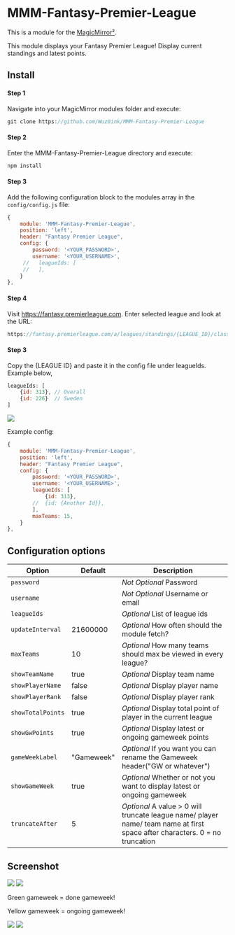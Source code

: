 # MMM-Fantasy-Premier-League

This is a module for the [MagicMirror²](https://github.com/MichMich/MagicMirror/).

This module displays your Fantasy Premier League! 
Display current standings and latest points.



## Install
#### Step 1
Navigate into your MagicMirror modules folder and execute: 
```js
git clone https://github.com/Wuz0ink/MMM-Fantasy-Premier-League
```
#### Step 2
Enter the MMM-Fantasy-Premier-League directory and execute:
```js
npm install
```
#### Step 3

Add the following configuration block to the modules array in the `config/config.js` file:

```js
{
    module: 'MMM-Fantasy-Premier-League',
    position: 'left',
    header: "Fantasy Premier League",
    config: {
        password: '<YOUR_PASSWORD>',
        username: '<YOUR_USERNAME>',
     //   leagueIds: [
     //   ],
    }
},
```

#### Step 4

Visit https://fantasy.premierleague.com. Enter selected league and look at the URL:
```js
https://fantasy.premierleague.com/a/leagues/standings/{LEAGUE_ID}/classic
```
#### Step 3
Copy the {LEAGUE ID} and paste it in the config file under leagueIds. Example below,

```js
leagueIds: [
    {id: 313}, // Overall
    {id: 226}  // Sweden
]
```

![](Screenshots/Screenshot2.png)

Example config: 
```js
{
    module: 'MMM-Fantasy-Premier-League',
    position: 'left',
    header: "Fantasy Premier League",
    config: {
        password: '<YOUR_PASSWORD>',
        username: '<YOUR_USERNAME>',
        leagueIds: [
            {id: 313},
        //  {id: {Another Id}},
        ],
        maxTeams: 15,
    }
},
```

## Configuration options

| Option           | Default   | Description
|------------------|-----------|-----------------------------------------
| `password`       |           | *Not Optional* Password
| `username`       |           | *Not Optional* Username or email
| `leagueIds`      |           | *Optional* List of league ids
| `updateInterval` |  21600000 | *Optional* How often should the module fetch?
| `maxTeams`       |  10       | *Optional* How many teams should max be viewed in every league?
| `showTeamName`   |  true     | *Optional* Display team name
| `showPlayerName` |  false    | *Optional* Display player name
| `showPlayerRank` |  false    | *Optional* Display player rank
| `showTotalPoints`|  true     | *Optional* Display total point of player in the current league
| `showGwPoints`   |  true     | *Optional* Display latest or ongoing gameweek points
| `gameWeekLabel`  | "Gameweek"| *Optional* If you want you can rename the Gameweek header("GW or whatever")
| `showGameWeek`   |  true     | *Optional* Whether or not you want to display latest or ongoing gameweek
| `truncateAfter`  |    5      | *Optional* A value > 0 will truncate league name/ player name/ team name at first space after <value> characters. 0 = no truncation


## Screenshot

![](Screenshots/Screenshot.png)
![](Screenshots/Screenshot3.png)

Green gameweek = done gameweek!

Yellow gameweek = ongoing gameweek!

![](Screenshots/Screenshot4.png)
![](Screenshots/Screenshot5.png)
